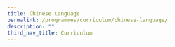 ```yaml
---
title: Chinese Language
permalink: /programmes/curriculum/chinese-language/
description: ""
third_nav_title: Curriculum
---
```

